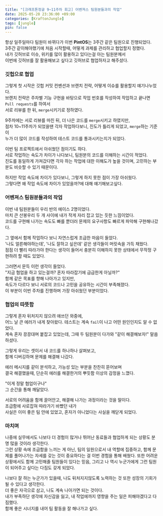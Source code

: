 ```yaml
---
title: "[크래프톤정글 9~11주차 회고] 어벤져스 팀원분들과의 작업"
date: 2025-05-28 23:36:00 +09:00
categories: [KraftonJungle]
tags: [jungle]
pin: false
---
```


항상 일주일마다 팀원이 바뀌다가 이번 **PintOS**는 3주간 같은 팀원으로 진행되었다.  
3주간 같이해야했기에 처음 시작할때, 어떻게 과제를 관리하고 협업할지 정했다.  
내가 깃허브로 이슈, 위키를 많이 활용하고 있다는걸 아는 팀원분께서  
이번에 깃허브를 잘 활용해보고 싶다고 깃허브로 협업하자고 해주셨다.

### 깃헙으로 협업

그렇게 첫 시작은 깃헙 커밋 컨벤션과 브랜치 전략, 어떻게 이슈를 활용할지 얘기나누었다.  
브랜치 전략은 주차별 기능 구현을 바탕으로 작업 번호를 작성하여 작업하고 끝나면 `Pull requests`를 하여서  
서로 리뷰를 한 뒤, `merge`시키기로 정하였다.

9주차에는 서로 리뷰를 마친 뒤, 더 나은 코드를 `merge`시키고 하였지만,  
점차 10~11주차가 되었을땐 각자 작업하다보니, 진도가 틀리게 되었고, `merge`하는 기준이  
누가 더 많이 코드를 작성하여 테스트 코드를 통과시키는지가 되었다.

이번 팀 프로젝트에서 아쉬웠던 점이기도 하다.  
서로 작업하는 속도가 차이가 나다보니, 팀원분의 코드를 이해하는 시간이 적었다.  
진도를 동일하게 가져갔다면 각자 하는 작업에 대한 이해도가 높을 것이며, 고민하는 부분도 비슷할 수 있기 때문이다.

하지만 작업 속도에 차이가 있다보니, 그렇게 하지 못한 점이 가장 아쉬웠다.  
그렇다면 왜 작업 속도에 차이가 있었을까?에 대해 얘기해보고싶다.

### 어벤져스 팀원분들과의 작업

이번 내 팀원분들이 우리 반의 에이스 2명이었다.  
마치 큰 산봉우리 두 개 사이에 내가 작게 자리 잡고 있는 듯한 느낌이었다.  
코드를 구현해 나가는 속도도 빠를 뿐더러 문제의 요구사항도 빠르게 파악해 구현해나갔다.

그 옆에서 함께 작업하다 보니 자연스럽게 조급한 마음이 들었다.  
'나도 얼른해야하는데', '나도 잘하고 싶은데' 같은 생각들이 머릿속을 가득 채웠다.  
점점 더 빨리 따라가야 한다는 생각이 들어서 충분히 이해하지 못한 상태에서 무작정 구현하려 할 때도 있었다.

그러면서 문득 이런 생각이 들었다.  
"지금 협업을 하고 있는걸까? 혼자 따라잡기에 급급한게 아닐까?"  
함께 같은 목표를 향해 나아가고 있지만,  
속도가 다르다 보니 서로의 코드나 고민을 공유하는 시간이 부족해졌다.  
이 부분이 이번 주차를 진행하며 가장 아쉬웠던 부분이었다.

### 협업의 따뜻함

그렇게 혼자 뒤처지지 않으려 애쓰던 와중에,  
어느 날 큰 에러가 내게 찾아왔다. 테스트는 계속 `fail`이 나고 어떤 원인인지도 알 수 없었다.  
계속 혼자 끙끙대며 붙잡고 있었는데, 그때 두 팀원분이 다가와 "같이 해결해보자!" 말씀하셨다.

그렇게 우리는 셋이서 내 코드를 하나하나 살펴보고,  
함께 디버깅하며 문제를 해결해 나갔다.

에러 메시지를 같이 분석하고, 가능성 있는 부분을 찬찬히 뜯어보며  
결국 해결했을때, 단순히 에러를 해결한거의 뿌듯함 이상의 감정을 느꼈다.

"이게 정말 협업이구나"  
그 순간을 통해 깨달았다.

서로의 어려움을 함께 끌어안고, 해결해 나가는 과정이라는 것을 말이다.  
조급함에 사로잡혀 따라가기 바빴던 내가  
사실은 이미 좋은 팀 안에 있었고, 혼자가 아니었다는 사실을 깨닫게 되었다.

### 마치며

나중에 실무에서도 나보다 더 경험이 많거나 뛰어난 동료들과 협업하게 되는 상황도 분명 많을 것이라 생각한다.  
그런 상황 속에 조급함을 느끼는 게 아닌, 팀의 일원으로서 내 역할에 집중하고, 함께 문제를 풀어나가는 자세를 갖는 것이 중요하다는 걸 이번 경험을 통해 배웠다. 또한 어려운 상황에서도 함께 고민해줄 팀원들이 있다는 믿음, 그리고 나 역시 누군가에게 그런 팀원이 되어주고 싶다는 다짐도 갖게 되었다.

나보다 잘 하는 누군가가 있을때, 나도 뒤처지지않도록 노력하는 것 또한 성장의 기회가 될 수 있다고 생각한다.  
더 좋은 자극으로 삼고, 나도 계속 나아가면 되는 것이다.  
내가 부족하단 생각에 자신감을 잃고, 내 작업에까지 영향을 주는 일은 피해야겠다고 다짐했다.  
함께 좋은 시너지를 내어 팀 활동을 잘 해나가고 싶다.
